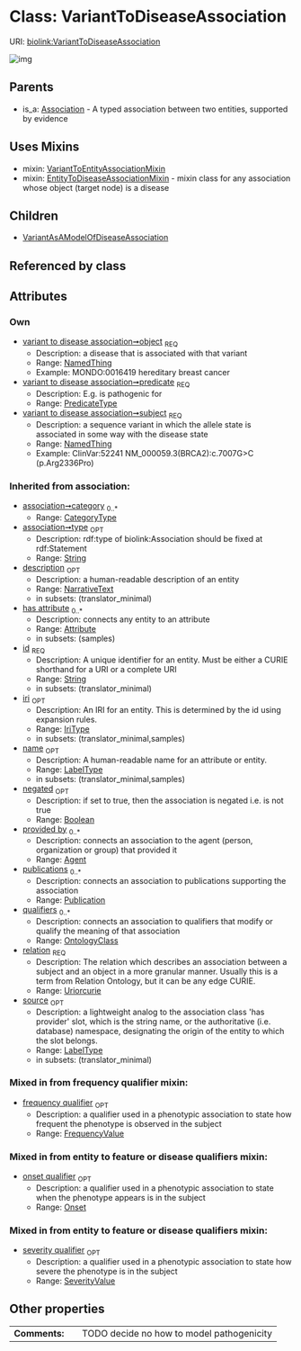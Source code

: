 
# Class: VariantToDiseaseAssociation




URI: [biolink:VariantToDiseaseAssociation](https://w3id.org/biolink/vocab/VariantToDiseaseAssociation)


![img](http://yuml.me/diagram/nofunky;dir:TB/class/[VariantToEntityAssociationMixin],[NamedThing]<object%201..1-%20[VariantToDiseaseAssociation&#124;predicate:predicate_type;frequency_qualifier:frequency_value%20%3F;relation(i):uriorcurie;negated(i):boolean%20%3F;type(i):string%20%3F;category(i):category_type%20*;id(i):string;iri(i):iri_type%20%3F;name(i):label_type%20%3F;description(i):narrative_text%20%3F;source(i):label_type%20%3F],[NamedThing]<subject%201..1-%20[VariantToDiseaseAssociation],[VariantToDiseaseAssociation]uses%20-.->[VariantToEntityAssociationMixin],[VariantToDiseaseAssociation]uses%20-.->[EntityToDiseaseAssociationMixin],[VariantToDiseaseAssociation]^-[VariantAsAModelOfDiseaseAssociation],[Association]^-[VariantToDiseaseAssociation],[VariantAsAModelOfDiseaseAssociation],[SeverityValue],[Publication],[OntologyClass],[Onset],[NamedThing],[EntityToDiseaseAssociationMixin],[Attribute],[Association],[Agent])

## Parents

 *  is_a: [Association](Association.md) - A typed association between two entities, supported by evidence

## Uses Mixins

 *  mixin: [VariantToEntityAssociationMixin](VariantToEntityAssociationMixin.md)
 *  mixin: [EntityToDiseaseAssociationMixin](EntityToDiseaseAssociationMixin.md) - mixin class for any association whose object (target node) is a disease

## Children

 * [VariantAsAModelOfDiseaseAssociation](VariantAsAModelOfDiseaseAssociation.md)

## Referenced by class


## Attributes


### Own

 * [variant to disease association➞object](variant_to_disease_association_object.md)  <sub>REQ</sub>
     * Description: a disease that is associated with that variant
     * Range: [NamedThing](NamedThing.md)
     * Example: MONDO:0016419 hereditary breast cancer
 * [variant to disease association➞predicate](variant_to_disease_association_predicate.md)  <sub>REQ</sub>
     * Description: E.g. is pathogenic for
     * Range: [PredicateType](types/PredicateType.md)
 * [variant to disease association➞subject](variant_to_disease_association_subject.md)  <sub>REQ</sub>
     * Description: a sequence variant in which the allele state is associated in some way with the disease state
     * Range: [NamedThing](NamedThing.md)
     * Example: ClinVar:52241 NM_000059.3(BRCA2):c.7007G>C (p.Arg2336Pro)

### Inherited from association:

 * [association➞category](association_category.md)  <sub>0..\*</sub>
     * Range: [CategoryType](types/CategoryType.md)
 * [association➞type](association_type.md)  <sub>OPT</sub>
     * Description: rdf:type of biolink:Association should be fixed at rdf:Statement
     * Range: [String](types/String.md)
 * [description](description.md)  <sub>OPT</sub>
     * Description: a human-readable description of an entity
     * Range: [NarrativeText](types/NarrativeText.md)
     * in subsets: (translator_minimal)
 * [has attribute](has_attribute.md)  <sub>0..\*</sub>
     * Description: connects any entity to an attribute
     * Range: [Attribute](Attribute.md)
     * in subsets: (samples)
 * [id](id.md)  <sub>REQ</sub>
     * Description: A unique identifier for an entity. Must be either a CURIE shorthand for a URI or a complete URI
     * Range: [String](types/String.md)
     * in subsets: (translator_minimal)
 * [iri](iri.md)  <sub>OPT</sub>
     * Description: An IRI for an entity. This is determined by the id using expansion rules.
     * Range: [IriType](types/IriType.md)
     * in subsets: (translator_minimal,samples)
 * [name](name.md)  <sub>OPT</sub>
     * Description: A human-readable name for an attribute or entity.
     * Range: [LabelType](types/LabelType.md)
     * in subsets: (translator_minimal,samples)
 * [negated](negated.md)  <sub>OPT</sub>
     * Description: if set to true, then the association is negated i.e. is not true
     * Range: [Boolean](types/Boolean.md)
 * [provided by](provided_by.md)  <sub>0..\*</sub>
     * Description: connects an association to the agent (person, organization or group) that provided it
     * Range: [Agent](Agent.md)
 * [publications](publications.md)  <sub>0..\*</sub>
     * Description: connects an association to publications supporting the association
     * Range: [Publication](Publication.md)
 * [qualifiers](qualifiers.md)  <sub>0..\*</sub>
     * Description: connects an association to qualifiers that modify or qualify the meaning of that association
     * Range: [OntologyClass](OntologyClass.md)
 * [relation](relation.md)  <sub>REQ</sub>
     * Description: The relation which describes an association between a subject and an object in a more granular manner. Usually this is a term from Relation Ontology, but it can be any edge CURIE.
     * Range: [Uriorcurie](types/Uriorcurie.md)
 * [source](source.md)  <sub>OPT</sub>
     * Description: a lightweight analog to the association class 'has provider' slot, which is the string name, or the authoritative (i.e. database) namespace, designating the origin of the entity to which the slot belongs.
     * Range: [LabelType](types/LabelType.md)
     * in subsets: (translator_minimal)

### Mixed in from frequency qualifier mixin:

 * [frequency qualifier](frequency_qualifier.md)  <sub>OPT</sub>
     * Description: a qualifier used in a phenotypic association to state how frequent the phenotype is observed in the subject
     * Range: [FrequencyValue](types/FrequencyValue.md)

### Mixed in from entity to feature or disease qualifiers mixin:

 * [onset qualifier](onset_qualifier.md)  <sub>OPT</sub>
     * Description: a qualifier used in a phenotypic association to state when the phenotype appears is in the subject
     * Range: [Onset](Onset.md)

### Mixed in from entity to feature or disease qualifiers mixin:

 * [severity qualifier](severity_qualifier.md)  <sub>OPT</sub>
     * Description: a qualifier used in a phenotypic association to state how severe the phenotype is in the subject
     * Range: [SeverityValue](SeverityValue.md)

## Other properties

|  |  |  |
| --- | --- | --- |
| **Comments:** | | TODO decide no how to model pathogenicity |

